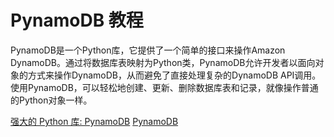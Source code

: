 # PynamoDB 教程

<show-structure depth="3"/>

PynamoDB是一个Python库，它提供了一个简单的接口来操作Amazon DynamoDB。通过将数据库表映射为Python类，PynamoDB允许开发者以面向对象的方式来操作DynamoDB，从而避免了直接处理复杂的DynamoDB API调用。使用PynamoDB，可以轻松地创建、更新、删除数据库表和记录，就像操作普通的Python对象一样。


<seealso>
<category ref="ref_docs">
    <a href="https://mp.weixin.qq.com/s/iqfQDTbpVdjXSoOiG5i8qQ">强大的 Python 库: PynamoDB</a>
</category>
<category ref="ref_github">
    <a href="https://github.com/pynamodb/PynamoDB">PynamoDB</a>
</category>
<category ref="ref_issues">
</category>
<category ref="ref_hf">
</category>
<category ref="ref_ms">
</category>
</seealso>


